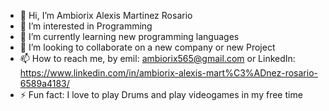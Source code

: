 - 👋 Hi, I’m Ambiorix Alexis Martinez Rosario
- 👀 I’m interested in Programming 
- 🌱 I’m currently learning new programming languages
- 💞️ I’m looking to collaborate on a new company or new Project
- 📫 How to reach me, by emil: ambiorix565@gmail.com or LinkedIn: https://www.linkedin.com/in/ambiorix-alexis-mart%C3%ADnez-rosario-6589a4183/
- ⚡ Fun fact: I love to play Drums and play videogames in my free time
